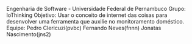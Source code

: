 Engenharia de Software - Universidade Federal de Pernambuco
Grupo: IoThinking
Objetivo: Usar o conceito de internet das coisas para desenvolver uma ferramenta que auxilie no monitoramento doméstico.
Equipe:
	Pedro Clericuzi(pvbc)
	Fernando Neves(fnnn)
	Jonatas Nascimento(jns2)

